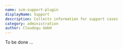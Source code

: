 ```yaml
---
name: scm-support-plugin
displayName: Support
description: Collects information for support cases
category: administration
author: Cloudogu GmbH
---
```


To be done ...
